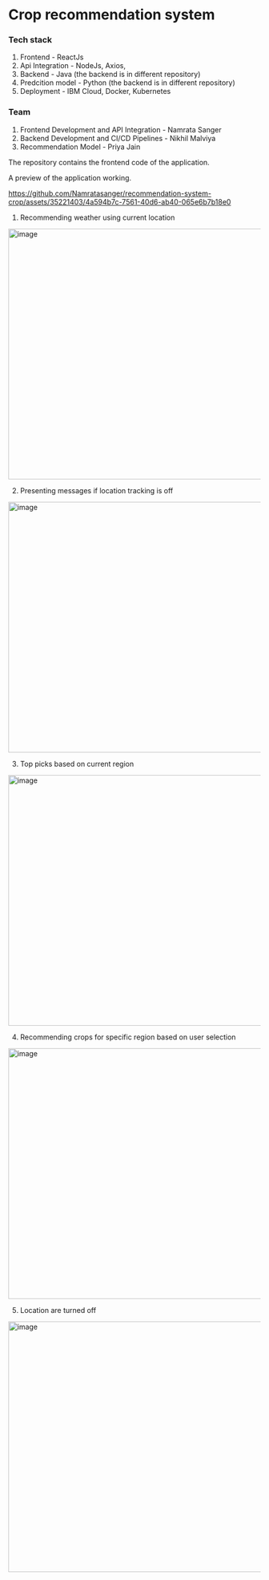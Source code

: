 # Crop recommendation system

### Tech stack
1. Frontend - ReactJs
2. Api Integration - NodeJs, Axios,
3. Backend - Java (the backend is in different repository)
4. Predcition model - Python (the backend is in different repository)
5. Deployment - IBM Cloud, Docker, Kubernetes

### Team 
1. Frontend Development and API Integration - Namrata Sanger
2. Backend Development and CI/CD Pipelines - Nikhil Malviya
3. Recommendation Model - Priya Jain

The repository contains the frontend code of the application. 

A preview of the application working.

https://github.com/Namratasanger/recommendation-system-crop/assets/35221403/4a594b7c-7561-40d6-ab40-065e6b7b18e0



1. Recommending weather using current location
<img width="1200" height="500" alt="image" src="https://user-images.githubusercontent.com/35221403/192922716-c635f3bd-cb66-49c7-ac22-b61317b5c787.png">

2. Presenting messages if location tracking is off
<img width="1200" height="500" alt="image" src="https://user-images.githubusercontent.com/35221403/192922728-9fcfcc23-2c99-4f49-a90b-4f485066be01.png">

3. Top picks based on current region
<img width="1200" height="500" alt="image" src="https://user-images.githubusercontent.com/35221403/192923163-4e444af8-9ba3-4f97-bd7b-3f0e390a4c83.png">

4. Recommending crops for specific region based on user selection
<img width="1200" height="500" alt="image" src="https://user-images.githubusercontent.com/35221403/192923200-0f7a02b7-0872-44f7-b4d2-34b8bd35501a.png">

5. Location are turned off 
<img width="1200" height="500" alt="image" src="https://user-images.githubusercontent.com/35221403/192925606-4cc0ae17-ba63-4493-9785-5e82f89d0e3c.png">
